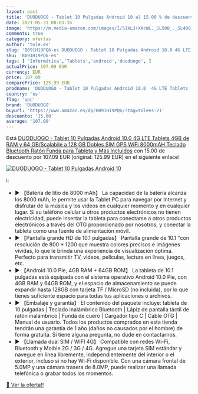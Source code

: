 ```yaml
---
layout: post
title: 'DUODUOGO - Tablet 10 Pulgadas Android 10 al 15.00 % de descuento'
date: 2021-05-31 00:03:35
image: 'https://m.media-amazon.com/images/I/51kLJ+XKcWL._SL500_._SL400_.jpg'
comments: true
category: ofertas
author: 'tole.es'
slug: 'B091H19PQ6-es DUODUOGO - Tablet 10 Pulgadas Android 10.0 4G LTE Tablets...'
sku: 'B091H19PQ6-es'
tags: [ 'Informática','Tablets','android','duoduogo', ]
actualPrice: 107.09 EUR
currency: EUR
price: 107.09
comparePrice: 125.99 EUR
prodname: 'DUODUOGO - Tablet 10 Pulgadas Android 10.0  4G LTE Tablets  4GB de RAM y 64 GB/Scalabile a 128 GB  Dobles SIM  GPS  WiFi  8000mAH Teclado Bluetooth  Ratón  Funda para Tableta y Más Incluidos'
country: 'es'
flag: '🇪🇸'
brand: 'DUODUOGO'
buyurl: 'https://www.amazon.es/dp/B091H19PQ6/?tag=tolees-21'
descuento: '15.00'
average: '107.09'
---
```


Está [DUODUOGO - Tablet 10 Pulgadas Android 10.0  4G LTE Tablets  4GB de RAM y 64 GB/Scalabile a 128 GB  Dobles SIM  GPS  WiFi  8000mAH Teclado Bluetooth  Ratón  Funda para Tableta y Más Incluidos](https://www.amazon.es/dp/B091H19PQ6/?tag=tolees-21) con 15.00 de descuento por 107.09 EUR (original: 125.99 EUR) en el siguiente enlace!

[![DUODUOGO - Tablet 10 Pulgadas Android 10](https://m.media-amazon.com/images/I/51kLJ+XKcWL._SL500_._SL400_.jpg)](https://www.amazon.es/dp/B091H19PQ6/?tag=tolees-21)

ℹ️:

- ▶ 【Batería de litio de 8000 mAh】 La capacidad de la batería alcanza los 8000 mAh, le permite usar la Tablet PC para navegar por Internet y disfrutar de la música y los videos en cualquier momento y en cualquier lugar. Si su teléfono celular u otros productos electrónicos no tienen electricidad, puede insertar la tableta para conectarse a otros productos electrónicos a través del OTG proporcionado por nosotros, y conectar la tableta como una fuente de alimentación móvil.
- ▶ 【Pantalla grande HD de 10.1 pulgadas】 Pantalla grande de 10.1 "con resolución de 800 * 1200 que muestra colores precisos e imágenes vívidas, lo que le brinda una experiencia de visualización óptima. Perfecto para transmitir TV, videos, películas, lectura en línea, juegos, etc.
- ▶ 【Android 10.0 Pie, 4GB RAM + 64GB ROM】 La tableta de 10.1 pulgadas está equipada con el sistema operativo Android 10.0 Pie, con 4GB RAM y 64GB ROM, y el espacio de almacenamiento se puede expandir hasta 128GB con tarjeta TF / MicroSD (no incluida), por lo que tienes suficiente espacio para todas tus aplicaciones o archivos.
- ▶ 【Embalaje y garantía】 El contenido del paquete incluye: tableta de 10 pulgadas | Teclado inalámbrico Bluetooth | Lápiz de pantalla táctil de ratón inalámbrico | Funda de cuero | Cargador tipo C | Cable OTG | Manual de usuario. Todos los productos comprados en esta tienda tendrán una garantía de 1 año (daños no causados ​​por el hombre) de forma gratuita. Si tiene alguna pregunta, no dude en contactarnos.
- ▶ 【Llamada dual SIM / WIFI 4G】 Compatible con redes Wi-Fi, Bluetooth y Moible 2G / 3G / 4G. Agregue una tarjeta SIM estándar y navegue en línea libremente, independientemente del interior o el exterior, incluso si no hay Wi-Fi disponible. Con una cámara frontal de 5.0MP y una cámara trasera de 8.0MP, puede realizar una llamada telefónica o grabar todos los momentos.

[🛒 Ver la oferta!!](https://www.amazon.es/dp/B091H19PQ6/?tag=tolees-21)
